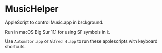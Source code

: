 # MusicHelper
AppleScript to control Music.app in background.

Run in macOS Big Sur 11.1 for using SF symbols in it.

Use `Automator.app` or `Alfred 4.app` to run these applescripts with keyboard shortcuts.